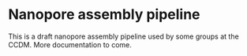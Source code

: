 # Nanopore assembly pipeline

This is a draft nanopore assembly pipeline used by some groups at the CCDM.
More documentation to come.
